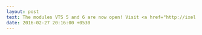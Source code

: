 ```yaml
---
layout: post
text: The modules VTS 5 and 6 are now open! Visit <a href="http://ixel.in">iXeL.in</a> and complete the exercises. Code Challenge 1 will be open till 11pm today. Students are requested to attempt it without fail.
date: 2016-02-27 20:16:00 +0530
---
```

